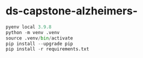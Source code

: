 # ds-capstone-alzheimers-

```python
pyenv local 3.9.8
python -m venv .venv
source .venv/bin/activate
pip install --upgrade pip
pip install -r requirements.txt
```
